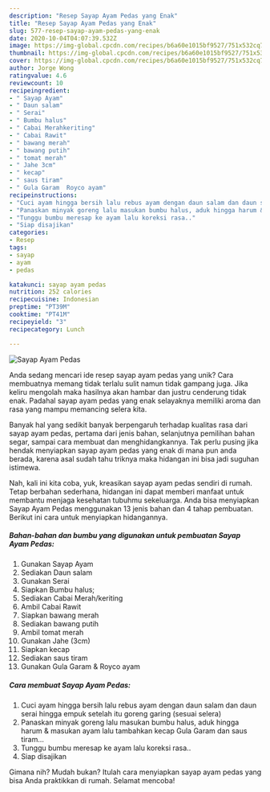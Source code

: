 ```yaml
---
description: "Resep Sayap Ayam Pedas yang Enak"
title: "Resep Sayap Ayam Pedas yang Enak"
slug: 577-resep-sayap-ayam-pedas-yang-enak
date: 2020-10-04T04:07:39.532Z
image: https://img-global.cpcdn.com/recipes/b6a60e1015bf9527/751x532cq70/sayap-ayam-pedas-foto-resep-utama.jpg
thumbnail: https://img-global.cpcdn.com/recipes/b6a60e1015bf9527/751x532cq70/sayap-ayam-pedas-foto-resep-utama.jpg
cover: https://img-global.cpcdn.com/recipes/b6a60e1015bf9527/751x532cq70/sayap-ayam-pedas-foto-resep-utama.jpg
author: Jorge Wong
ratingvalue: 4.6
reviewcount: 10
recipeingredient:
- " Sayap Ayam"
- " Daun salam"
- " Serai"
- " Bumbu halus"
- " Cabai Merahkeriting"
- " Cabai Rawit"
- " bawang merah"
- " bawang putih"
- " tomat merah"
- " Jahe 3cm"
- " kecap"
- " saus tiram"
- " Gula Garam  Royco ayam"
recipeinstructions:
- "Cuci ayam hingga bersih lalu rebus ayam dengan daun salam dan daun serai hingga empuk setelah itu goreng garing (sesuai selera)"
- "Panaskan minyak goreng lalu masukan bumbu halus, aduk hingga harum &amp; masukan ayam lalu tambahkan kecap Gula Garam dan saus tiram..."
- "Tunggu bumbu meresap ke ayam lalu koreksi rasa.."
- "Siap disajikan"
categories:
- Resep
tags:
- sayap
- ayam
- pedas

katakunci: sayap ayam pedas 
nutrition: 252 calories
recipecuisine: Indonesian
preptime: "PT39M"
cooktime: "PT41M"
recipeyield: "3"
recipecategory: Lunch

---
```



![Sayap Ayam Pedas](https://img-global.cpcdn.com/recipes/b6a60e1015bf9527/751x532cq70/sayap-ayam-pedas-foto-resep-utama.jpg)

Anda sedang mencari ide resep sayap ayam pedas yang unik? Cara membuatnya memang tidak terlalu sulit namun tidak gampang juga. Jika keliru mengolah maka hasilnya akan hambar dan justru cenderung tidak enak. Padahal sayap ayam pedas yang enak selayaknya memiliki aroma dan rasa yang mampu memancing selera kita.

Banyak hal yang sedikit banyak berpengaruh terhadap kualitas rasa dari sayap ayam pedas, pertama dari jenis bahan, selanjutnya pemilihan bahan segar, sampai cara membuat dan menghidangkannya. Tak perlu pusing jika hendak menyiapkan sayap ayam pedas yang enak di mana pun anda berada, karena asal sudah tahu triknya maka hidangan ini bisa jadi suguhan istimewa.




Nah, kali ini kita coba, yuk, kreasikan sayap ayam pedas sendiri di rumah. Tetap berbahan sederhana, hidangan ini dapat memberi manfaat untuk membantu menjaga kesehatan tubuhmu sekeluarga. Anda bisa menyiapkan Sayap Ayam Pedas menggunakan 13 jenis bahan dan 4 tahap pembuatan. Berikut ini cara untuk menyiapkan hidangannya.

<!--inarticleads1-->

##### Bahan-bahan dan bumbu yang digunakan untuk pembuatan Sayap Ayam Pedas:

1. Gunakan  Sayap Ayam
1. Sediakan  Daun salam
1. Gunakan  Serai
1. Siapkan  Bumbu halus;
1. Sediakan  Cabai Merah/keriting
1. Ambil  Cabai Rawit
1. Siapkan  bawang merah
1. Sediakan  bawang putih
1. Ambil  tomat merah
1. Gunakan  Jahe (3cm)
1. Siapkan  kecap
1. Sediakan  saus tiram
1. Gunakan  Gula Garam &amp; Royco ayam




<!--inarticleads2-->

##### Cara membuat Sayap Ayam Pedas:

1. Cuci ayam hingga bersih lalu rebus ayam dengan daun salam dan daun serai hingga empuk setelah itu goreng garing (sesuai selera)
1. Panaskan minyak goreng lalu masukan bumbu halus, aduk hingga harum &amp; masukan ayam lalu tambahkan kecap Gula Garam dan saus tiram...
1. Tunggu bumbu meresap ke ayam lalu koreksi rasa..
1. Siap disajikan




Gimana nih? Mudah bukan? Itulah cara menyiapkan sayap ayam pedas yang bisa Anda praktikkan di rumah. Selamat mencoba!

